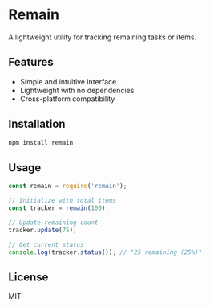 # Remain

A lightweight utility for tracking remaining tasks or items.

## Features

- Simple and intuitive interface
- Lightweight with no dependencies
- Cross-platform compatibility

## Installation

```bash
npm install remain
```

## Usage

```javascript
const remain = require('remain');

// Initialize with total items
const tracker = remain(100);

// Update remaining count
tracker.update(75);

// Get current status
console.log(tracker.status()); // "25 remaining (25%)"
```

## License

MIT